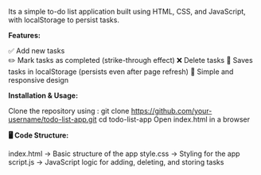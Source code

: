 Its a simple to-do list application built using HTML, CSS, and JavaScript, with localStorage to persist tasks.

**Features:** 

✅ Add new tasks </br>
✏️ Mark tasks as completed (strike-through effect)
❌ Delete tasks
💾 Saves tasks in localStorage (persists even after page refresh)
🎨 Simple and responsive design

 **Installation & Usage:**
 
 Clone the repository using :
 git clone https://github.com/your-username/todo-list-app.git
 cd todo-list-app
 Open index.html in a browser

 **🖥️ Code Structure:**
 
index.html → Basic structure of the app
style.css → Styling for the app
script.js → JavaScript logic for adding, deleting, and storing tasks
